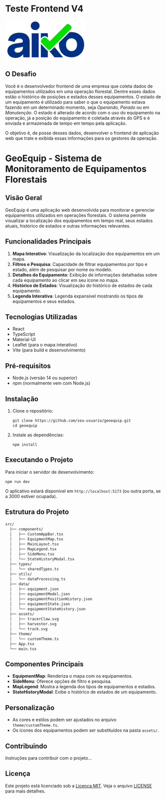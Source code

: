 # Teste Frontend V4

![Aiko](img/aiko.png)

## O Desafio

Você é o desenvolvedor frontend de uma empresa que coleta dados de equipamentos utilizados em uma operação florestal. Dentre esses dados estão o histórico de posições e estados desses equipamentos. O estado de um equipamento é utilizado para saber o que o equipamento estava fazendo em um determinado momento, seja *Operando*, *Parado* ou em *Manutenção*. O estado é alterado de acordo com o uso do equipamento na operação, já a posição do equipamento é coletada através do GPS e é enviada e armazenada de tempo em tempo pela aplicação.

O objetivo é, de posse desses dados, desenvolver o frontend de aplicação web que trate e exibida essas informações para os gestores da operação.

# GeoEquip - Sistema de Monitoramento de Equipamentos Florestais

## Visão Geral

GeoEquip é uma aplicação web desenvolvida para monitorar e gerenciar equipamentos utilizados em operações florestais. O sistema permite visualizar a localização dos equipamentos em tempo real, seus estados atuais, histórico de estados e outras informações relevantes.

## Funcionalidades Principais

1. **Mapa Interativo**: Visualização da localização dos equipamentos em um mapa.
2. **Filtros e Pesquisa**: Capacidade de filtrar equipamentos por tipo e estado, além de pesquisar por nome ou modelo.
3. **Detalhes do Equipamento**: Exibição de informações detalhadas sobre cada equipamento ao clicar em seu ícone no mapa.
4. **Histórico de Estados**: Visualização do histórico de estados de cada equipamento.
5. **Legenda Interativa**: Legenda expansível mostrando os tipos de equipamentos e seus estados.

## Tecnologias Utilizadas

- React
- TypeScript
- Material-UI
- Leaflet (para o mapa interativo)
- Vite (para build e desenvolvimento)

## Pré-requisitos

- Node.js (versão 14 ou superior)
- npm (normalmente vem com Node.js)

## Instalação

1. Clone o repositório:
   ```
   git clone https://github.com/seu-usuario/geoequip.git
   cd geoequip
   ```

2. Instale as dependências:
   ```
   npm install
   ```

## Executando o Projeto

Para iniciar o servidor de desenvolvimento:

```
npm run dev
```

O aplicativo estará disponível em `http://localhost:5173` (ou outra porta, se a 3000 estiver ocupada).

## Estrutura do Projeto

```
src/
  ├── components/
  │   ├── CustomAppBar.tsx
  │   ├── EquipmentMap.tsx
  │   ├── MainLayout.tsx
  │   ├── MapLegend.tsx
  │   ├── SideMenu.tsx
  │   └── StateHistoryModal.tsx
  ├── types/
  │   └── sharedTypes.ts
  ├── utils/
  │   └── dataProcessing.ts
  ├── data/
  │   ├── equipment.json
  │   ├── equipmentModel.json
  │   ├── equipmentPositionHistory.json
  │   ├── equipmentState.json
  │   └── equipmentStateHistory.json
  ├── assets/
  │   ├── tracerClaw.svg
  │   ├── harvester.svg
  │   └── truck.svg
  ├── theme/
  │   └── customTheme.ts
  ├── App.tsx
  └── main.tsx
```

## Componentes Principais

- **EquipmentMap**: Renderiza o mapa com os equipamentos.
- **SideMenu**: Oferece opções de filtro e pesquisa.
- **MapLegend**: Mostra a legenda dos tipos de equipamentos e estados.
- **StateHistoryModal**: Exibe o histórico de estados de um equipamento.

## Personalização

- As cores e estilos podem ser ajustados no arquivo `theme/customTheme.ts`.
- Os ícones dos equipamentos podem ser substituídos na pasta `assets/`.

## Contribuindo

Instruções para contribuir com o projeto...

## Licença

Este projeto está licenciado sob a [Licença MIT](LICENSE). Veja o arquivo [LICENSE](LICENSE) para mais detalhes.
